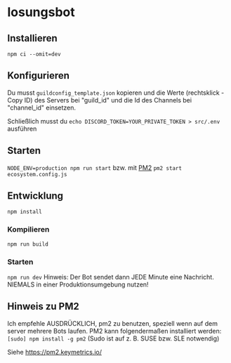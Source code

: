 # losungsbot

## Installieren

`npm ci --omit=dev`

## Konfigurieren

Du musst `guildconfig_template.json` kopieren und die Werte (rechtsklick - Copy ID)
des Servers bei "guild_id" und die Id des Channels bei "channel_id" einsetzen.

Schließlich musst du `echo DISCORD_TOKEN=YOUR_PRIVATE_TOKEN > src/.env` ausführen

## Starten

`NODE_ENV=production npm run start` bzw. mit [PM2](https://github.com/mainquestministries/losungsbot/tree/master#pm2) `pm2 start ecosystem.config.js`

## Entwicklung

`npm install`

### Kompilieren

`npm run build`

### Starten

`npm run dev` Hinweis: Der Bot sendet dann JEDE Minute eine Nachricht. NIEMALS in einer Produktionsumgebung nutzen!

## Hinweis zu PM2

Ich empfehle AUSDRÜCKLICH, pm2 zu benutzen, speziell wenn auf dem server mehrere Bots laufen.
PM2 kann folgendermaßen installiert werden: `[sudo] npm install -g pm2`
(Sudo ist auf z. B. SUSE bzw. SLE notwendig)

Siehe https://pm2.keymetrics.io/
